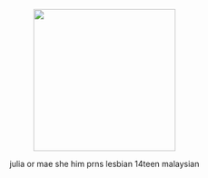 

  
 <p align="center">
<img src="https://i.pinimg.com/736x/db/76/a8/db76a859e7cf448e9ff4e2cface1b458.jpg" data-canonical-src="(https://files.catbox.moe/2pyikv.png)" width = 250 />
</p>

<p align="center">
 julia or mae she him prns lesbian 14teen malaysian
</p>



